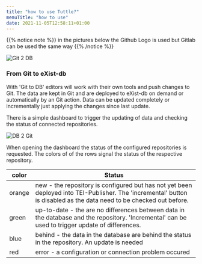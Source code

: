 ```yaml
---
title: "how to use Tuttle?"
menuTitle: "how to use"
date: 2021-11-05T12:58:11+01:00
---
```


{{% notice note %}}
in the pictures below the Github Logo is used but Gitlab can be used the same way
{{% /notice %}}


![Git 2 DB](/tuttle-doc/images/git2db.png)

### From Git to eXist-db

With 'Git to DB' editors will work with their own tools and push changes to Git. 
The data are kept in Git and are deployed to eXist-db
on demand or automatically by an Git action. Data can be updated completely or incrementally just applying
the changes since last update.

There is a simple dashboard to trigger the updating of data and checking the status of connected repositories.

![DB 2 Git](/tuttle-doc/images/dashboard.png)

When opening the dashboard the status of the configured repositories is requested. The colors of
of the rows signal the status of the respective repository.

| color | Status |
| ----- | ------ |
| orange | new - the repository is configured but has not yet been deployed into TEI-Publisher. The 'incremental' button is disabled as the data need to be checked out before. |
| green | up-to-date - the are no differences between data in the database and the repository. 'Incremental' can be used to trigger update of differences. |
| blue | behind - the data in the database are behind the status in the repository. An update is needed |
| red | error - a configuration or connection problem occured |


